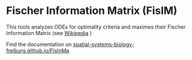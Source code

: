 # Fischer Information Matrix (FisIM)
This tools analyzes ODEs for optimality criteria and maximes their Fischer Information Matrix (see [Wikipedia](https://en.wikipedia.org/wiki/Fisher_information) )

Find the documentation on [spatial-systems-biology-freiburg.github.io/FisInMa](https://spatial-systems-biology-freiburg.github.io/FisInMa/)